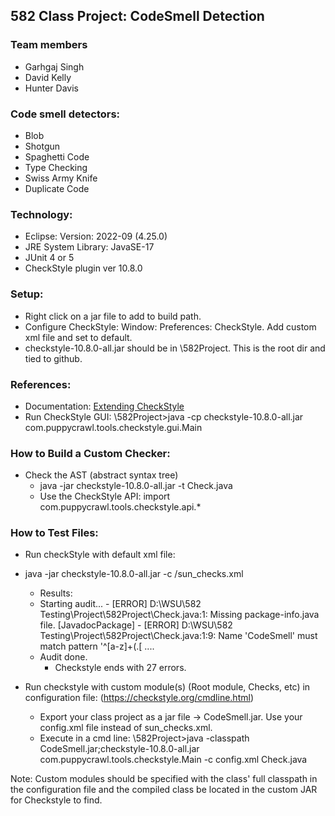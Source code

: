 ## 582 Class Project: CodeSmell Detection

### Team members
- Garhgaj Singh
- David Kelly
- Hunter Davis

### Code smell detectors:
- Blob
- Shotgun
- Spaghetti Code
- Type Checking
- Swiss Army Knife
- Duplicate Code

### Technology:

- Eclipse: Version: 2022-09 (4.25.0)
- JRE System Library: JavaSE-17
- JUnit 4 or 5
- CheckStyle plugin ver 10.8.0

### Setup:

- Right click on a jar file to add to build path.
- Configure CheckStyle: Window: Preferences: CheckStyle.  Add custom xml file and set to default.
- checkstyle-10.8.0-all.jar should be in \582Project.  This is the root dir and tied to github.

### References:

- Documentation: [Extending CheckStyle](https://checkstyle.org/extending.html)
- Run CheckStyle GUI:
 \582Project>java -cp checkstyle-10.8.0-all.jar com.puppycrawl.tools.checkstyle.gui.Main 

### How to Build a Custom Checker:

- Check the AST (abstract syntax tree)
    - java -jar checkstyle-10.8.0-all.jar -t Check.java
    - Use the CheckStyle API: import com.puppycrawl.tools.checkstyle.api.*

### How to Test Files:

- Run checkStyle with default xml file:
- java -jar checkstyle-10.8.0-all.jar -c /sun_checks.xml <test file name.java>
	- Results: 
  	- Starting audit...
			- [ERROR] D:\WSU\582 Testing\Project\582Project\Check.java:1: Missing package-info.java file. [JavadocPackage]
			- [ERROR] D:\WSU\582 Testing\Project\582Project\Check.java:1:9: Name 'CodeSmell' must match pattern '^[a-z]+(\.[
			....
  	- Audit done.
		- Checkstyle ends with 27 errors.


- Run checkstyle with custom module(s) (Root module, Checks, etc) in configuration file:
(https://checkstyle.org/cmdline.html)
    - Export your class project as a jar file -> CodeSmell.jar.  Use your config.xml file instead of sun_checks.xml.
    - Execute in a cmd line:
		   \582Project>java -classpath CodeSmell.jar;checkstyle-10.8.0-all.jar com.puppycrawl.tools.checkstyle.Main -c config.xml Check.java

Note: Custom modules should be specified with the class' full classpath in the configuration file and the compiled class be located in the custom JAR for Checkstyle to find. 
